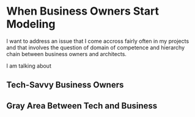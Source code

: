 # When Business Owners Start Modeling

I want to address an issue that I come accross fairly often in my projects and that involves the question of
domain of competence and hierarchy chain between business owners and architects.

I am talking about

## Tech-Savvy Business Owners

## Gray Area Between Tech and Business

## 
